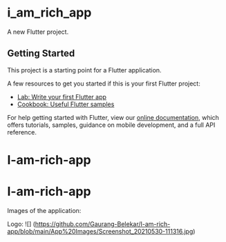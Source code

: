 # i_am_rich_app

A new Flutter project.

## Getting Started

This project is a starting point for a Flutter application.

A few resources to get you started if this is your first Flutter project:

- [Lab: Write your first Flutter app](https://flutter.dev/docs/get-started/codelab)
- [Cookbook: Useful Flutter samples](https://flutter.dev/docs/cookbook)

For help getting started with Flutter, view our
[online documentation](https://flutter.dev/docs), which offers tutorials,
samples, guidance on mobile development, and a full API reference.
# I-am-rich-app
# I-am-rich-app

Images of the application:

Logo:
![] (https://github.com/Gaurang-Belekar/I-am-rich-app/blob/main/App%20Images/Screenshot_20210530-111316.jpg)

